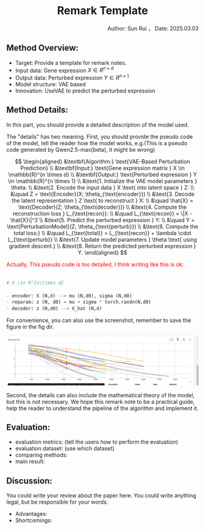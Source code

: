 <!-- Author: Sun Rui -->
<!-- email: sunrui171@mails.ucas.edu.cn>
<!-- Date: 2025.03.03 -->
<!-- Description: This is a template for writing remark notes. -->

<h1 style="text-align:center;">Remark Template</h1>
<!-- Change the title as "The Remark of {paper title}" -->

<div style="text-align:right;">
  Author: Sun Rui ， Date: 2025.03.03  
</div>

## Method Overview:

- Target: Provide a template for remark notes.
- Input data: Gene expression $X \in R^{n\times d}$
- Output data: Perturbed expression $Y \in R^{n\times 1}$
- Model structure: VAE based 
- Innovation: UseVAE to predict the perturbed expression

## Method Details:

In this part, you should provide a detailed description of the model used. 

The "details" has two meaning. First, you should provide the pseudo code of the model, tell the reader how the model works, e.g.(This is a pseudo code generated by Qwen2.5-max(beta), it might be wrong)

$$
\begin{aligned}
&\textbf{Algorithm:} \text{VAE-Based Perturbation Prediction} \\
&\textbf{Input:} \text{Gene expression matrix } X \in \mathbb{R}^{n \times d} \\
&\textbf{Output:} \text{Perturbed expression } Y \in \mathbb{R}^{n \times 1} \\
&\text{1. Initialize the VAE model parameters } \theta. \\
&\text{2. Encode the input data } X \text{ into latent space } Z: \\
&\quad Z = \text{Encoder}(X; \theta_{\text{encoder}}) \\
&\text{3. Decode the latent representation } Z \text{ to reconstruct } X: \\
&\quad \hat{X} = \text{Decoder}(Z; \theta_{\text{decoder}}) \\
&\text{4. Compute the reconstruction loss } L_{\text{recon}}: \\
&\quad L_{\text{recon}} = \|X - \hat{X}\|^2 \\
&\text{5. Predict the perturbed expression } Y: \\
&\quad Y = \text{PerturbationModel}(Z; \theta_{\text{perturb}}) \\
&\text{6. Compute the total loss:} \\
&\quad L_{\text{total}} = L_{\text{recon}} + \lambda \cdot L_{\text{perturb}} \\
&\text{7. Update model parameters } \theta \text{ using gradient descent.} \\
&\text{8. Return the predicted perturbed expression } Y.
\end{aligned}
$$

<font color='red'> Actually, This pseudo code is too detailed, I think writing like this is ok:</font>

```python

# X \in R^{n\times d}

- encoder: X (N,d) --> mu (N,d0), sigma (N,d0)
- reparam: z (N, d0) = mu + sigma * torch.randn(N,d0) 
- decoder: z (N,d0) --> X_hat (N,d)
```



For convenience, you can also use the screenshot, remember to save the figure in the fig dir.

![alt text](fig/image.png)

Second, the details can also include the mathematical theory of the model, but this is not necessary. We hope this remark note to be a practical guide, help the reader to understand the pipeline of the algorithm and implement it. 

## Evaluation:

- evaluation metrics: (tell the users how to perform the evaluation)
- evaluation dataset: (use which dataset)
- comparing methods:  
- main result:

## Discussion:

You could write your review about the paper here. You could write anything legal, but be responsible for your words. 

- Advantages: 
- Shortcomings:
